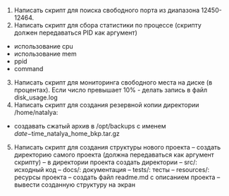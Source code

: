1) Написать скрипт для поиска свободного порта из диапазона 12450-12464.
2) Написать скрипт для сбора статистики по процессе (скрипту должен передаваться PID как аргумент)
- использование cpu
- использование mem
- ppid
- command
3) Написать скрипт для мониторинга свободного места на диске (в процентах). Если число превышает 10% - делать запись в файл disk_usage.log
4) Написать скрипт для создания резервной копии директории /home/natalya:
- создавать сжатый архив в /opt/backups с именем $date-$time_natalya_home_bkp.tar.gz
5) Написать скрипт для создания структуры нового проекта
– создать директорию самого проекта (должна передаваться как аргумент скрипту)
– в директории проекта создать директории
– src/: исходный код
– docs/: документация
– tests/: тесты
– resources/: ресурсы проекта
– создать файл readme.md с описанием проекта
– вывести созданную структуру на экран
